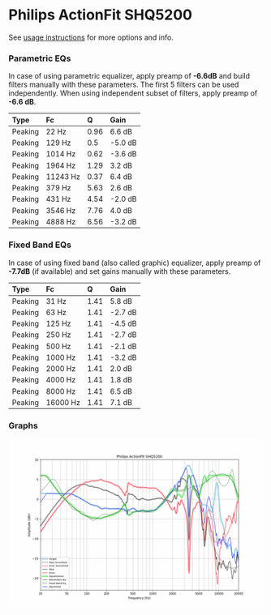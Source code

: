 # Philips ActionFit SHQ5200
See [usage instructions](https://github.com/jaakkopasanen/AutoEq#usage) for more options and info.

### Parametric EQs
In case of using parametric equalizer, apply preamp of **-6.6dB** and build filters manually
with these parameters. The first 5 filters can be used independently.
When using independent subset of filters, apply preamp of **-6.6 dB**.

| Type    | Fc       |    Q | Gain    |
|:--------|:---------|:-----|:--------|
| Peaking | 22 Hz    | 0.96 | 6.6 dB  |
| Peaking | 129 Hz   | 0.5  | -5.0 dB |
| Peaking | 1014 Hz  | 0.62 | -3.6 dB |
| Peaking | 1964 Hz  | 1.29 | 3.2 dB  |
| Peaking | 11243 Hz | 0.37 | 6.4 dB  |
| Peaking | 379 Hz   | 5.63 | 2.6 dB  |
| Peaking | 431 Hz   | 4.54 | -2.0 dB |
| Peaking | 3546 Hz  | 7.76 | 4.0 dB  |
| Peaking | 4888 Hz  | 6.56 | -3.2 dB |

### Fixed Band EQs
In case of using fixed band (also called graphic) equalizer, apply preamp of **-7.7dB**
(if available) and set gains manually with these parameters.

| Type    | Fc       |    Q | Gain    |
|:--------|:---------|:-----|:--------|
| Peaking | 31 Hz    | 1.41 | 5.8 dB  |
| Peaking | 63 Hz    | 1.41 | -2.7 dB |
| Peaking | 125 Hz   | 1.41 | -4.5 dB |
| Peaking | 250 Hz   | 1.41 | -2.7 dB |
| Peaking | 500 Hz   | 1.41 | -2.1 dB |
| Peaking | 1000 Hz  | 1.41 | -3.2 dB |
| Peaking | 2000 Hz  | 1.41 | 2.0 dB  |
| Peaking | 4000 Hz  | 1.41 | 1.8 dB  |
| Peaking | 8000 Hz  | 1.41 | 6.5 dB  |
| Peaking | 16000 Hz | 1.41 | 7.1 dB  |

### Graphs
![](./Philips%20ActionFit%20SHQ5200.png)